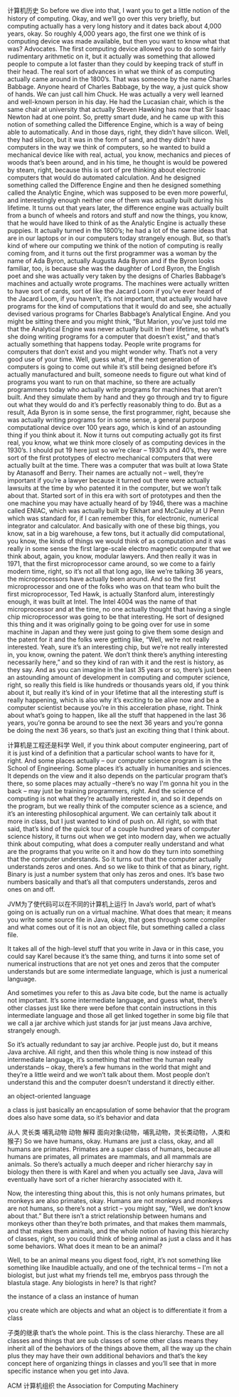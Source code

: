 计算机历史
So before we dive into that, I want you to get a little notion of the history of computing. Okay, and we’ll go over this very briefly, but computing actually has a very long history and it dates back about 4,000 years, okay. So roughly 4,000 years ago, the first one we think of is computing device was made available, but then you want to know what that was? Advocates.
The first computing device allowed you to do some fairly rudimentary arithmetic on it, but it actually was something that allowed people to compute a lot faster than they could by keeping track of stuff in their head. The real sort of advances in what we think of as computing actually came around in the 1800’s. That was someone by the name Charles Babbage. Anyone heard of Charles Babbage, by the way, a just quick show of hands. We can just call him Chuck.
He was actually a very well learned and well-known person in his day. He had the Lucasian chair, which is the same chair at university that actually Steven Hawking has now that Sir Isaac Newton had at one point. So, pretty smart dude, and he came up with this notion of something called the Difference Engine, which is a way of being able to automatically.
And in those days, right, they didn’t have silicon. Well, they had silicon, but it was in the form of sand, and they didn’t have computers in the way we think of computers, so he wanted to build a mechanical device like with real, actual, you know, mechanics and pieces of woods that’s been around, and in his time, he thought is would be powered by steam, right, because this is sort of pre thinking about electronic computers that would do automated calculation.
And he designed something called the Difference Engine and then he designed something called the Analytic Engine, which was supposed to be even more powerful, and interestingly enough neither one of them was actually built during his lifetime.
It turns out that years later, the difference engine was actually built from a bunch of wheels and rotors and stuff and now the things, you know, that he would have liked to think of as the Analytic Engine is actually these puppies. It actually turned in the 1800’s; he had a lot of the same ideas that are in our laptops or in our computers today strangely enough.
But, so that’s kind of where our computing we think of the notion of computing is really coming from, and it turns out the first programmer was a woman by the name of Ada Byron, actually Augusta Ada Byron and if the Byron looks familiar, too, is because she was the daughter of Lord Byron, the English poet and she was actually very taken by the designs of Charles Babbage’s machines and actually wrote programs.
The machines were actually written to have sort of cards, sort of like the Jacard Loom if you’ve ever heard of the Jacard Loom, if you haven’t, it’s not important, that actually would have programs for the kind of computations that it would do and see, she actually devised various programs for Charles Babbage’s Analytical Engine.
And you might be sitting there and you might think, “But Marion, you’ve just told me that the Analytical Engine was never actually built in their lifetime, so what’s she doing writing programs for a computer that doesn’t exist,” and that’s actually something that happens today. People write programs for computers that don’t exist and you might wonder why. That’s not a very good use of your time.
Well, guess what, if the next generation of computers is going to come out while it’s still being designed before it’s actually manufactured and built, someone needs to figure out what kind of programs you want to run on that machine, so there are actually programmers today who actually write programs for machines that aren’t built. And they simulate them by hand and they go through and try to figure out what they would do and it’s perfectly reasonably thing to do.
But as a result, Ada Byron is in some sense, the first programmer, right, because she was actually writing programs for in some sense, a general purpose computational device over 100 years ago, which is kind of an astounding thing if you think about it.
Now it turns out computing actually got its first real, you know, what we think more closely of as computing devices in the 1930’s. I should put 19 here just so we’re clear – 1930’s and 40’s, they were sort of the first prototypes of electro mechanical computers that were actually built at the time.
There was a computer that was built at Iowa State by Atanasoff and Berry. Their names are actually not – well, they’re important if you’re a lawyer because it turned out there were actually lawsuits at the time by who patented it in the computer, but we won’t talk about that.
Started sort of in this era with sort of prototypes and then the one machine you may have actually heard of by 1946, there was a machine called ENIAC, which was actually built by Elkhart and McCauley at U Penn which was standard for, if I can remember this, for electronic, numerical integrator and calculator.
And basically with one of these big things, you know, sat in a big warehouse, a few tons, but it actually did computational, you know, the kinds of things we would think of as computation and it was really in some sense the first large-scale electro magnetic computer that we think about, again, you know, modular lawyers.
And then really it was in 1971, that the first microprocessor came around, so we come to a fairly modern time, right, so it’s not all that long ago, like we’re talking 36 years, the microprocessors have actually been around.
And so the first microprocessor and one of the folks who was on that team who built the first microprocessor, Ted Hawk, is actually Stanford alum, interestingly enough, it was built at Intel. The Intel 4004 was the name of that microprocessor and at the time, no one actually thought that having a single chip microprocessor was going to be that interesting.
He sort of designed this thing and it was originally going to be going over for use in some machine in Japan and they were just going to give them some design and the patent for it and the folks were getting like, “Well, we’re not really interested. Yeah, sure it’s an interesting chip, but we’re not really interested in, you know, owning the patent. We don’t think there’s anything interesting necessarily here,” and so they kind of ran with it and the rest is history, as they say.
And as you can imagine in the last 35 years or so, there’s just been an astounding amount of development in computing and computer science, right, so really this field is like hundreds or thousands years old, if you think about it, but really it’s kind of in your lifetime that all the interesting stuff is really happening, which is also why it’s exciting to be alive now and be a computer scientist because you’re in this acceleration phase, right.
Think about what’s going to happen, like all the stuff that happened in the last 36 years, you’re gonna be around to see the next 36 years and you’re gonna be doing the next 36 years, so that’s just an exciting thing that I think about.


计算机是工程还是科学
Well, if you think about computer engineering, part of it is just kind of a definition that a particular school wants to have for it, right. And some places actually – our computer science program is in the School of Engineering. Some places it’s actually in humanities and sciences. It depends on the view and it also depends on the particular program that’s there, so some places may actually –there’s no way I'm gonna hit you in the back – may just be training programmers, right.
And the science of computing is not what they’re actually interested in, and so it depends on the program, but we really think of the computer science as a science, and it’s an interesting philosophical argument. We can certainly talk about it more in class, but I just wanted to kind of push on.
All right, so with that said, that’s kind of the quick tour of a couple hundred years of computer science history, it turns out when we get into modern day, when we actually think about computing, what does a computer really understand and what are the programs that you write on it and how do they turn into something that the computer understands.
So it turns out that the computer actually understands zeros and ones. And so we like to think of that as binary, right. Binary is just a number system that only has zeros and ones. It’s base two numbers basically and that’s all that computers understands, zeros and ones on and off.

JVM为了使代码可以在不同的计算机上运行
In Java’s world, part of what’s going on is actually run on a virtual machine. What does that mean; it means you write some source file in Java, okay, that goes through some compiler and what comes out of it is not an object file, but something called a class file.

It takes all of the high-level stuff that you write in Java or in this case, you could say Karel because it’s the same thing, and turns it into some set of numerical instructions that are not yet ones and zeros that the computer understands but are some intermediate language, which is just a numerical language.

And sometimes you refer to this as Java bite code, but the name is actually not important. It’s some intermediate language, and guess what, there’s other classes just like there were before that contain instructions in this intermediate language and those all get linked together in some big file that we call a jar archive which just stands for jar just means Java archive, strangely enough.

So it’s actually redundant to say jar archive. People just do, but it means Java archive. All right, and then this whole thing is now instead of this intermediate language, it’s something that neither the human really understands – okay, there’s a few humans in the world that might and they’re a little weird and we won’t talk about them. Most people don’t understand this and the computer doesn’t understand it directly either.


an object-oriented language

a class is just basically an encapsulation of some behavior that the program does
also have some data, so it’s behavior and data

从人 灵长类 哺乳动物 动物 解释 面向对象(动物，哺乳动物，灵长类动物，人类和猴子)
So we have humans, okay. Humans are just a class, okay, and all humans are primates. Primates are a super class of humans, because all humans are primates, all primates are mammals, and all mammals are animals. So there’s actually a much deeper and richer hierarchy say in biology then there is with Karel and when you actually see Java, Java will eventually have sort of a richer hierarchy associated with it.

Now, the interesting thing about this, this is not only humans primates, but monkeys are also primates, okay. Humans are not monkeys and monkeys are not humans, so there’s not a strict – you might say, “Well, we don’t know about that.” But there isn’t a strict relationship between humans and monkeys other than they’re both primates, and that makes them mammals, and that makes them animals, and the whole notion of having this hierarchy of classes, right, so you could think of being animal as just a class and it has some behaviors. What does it mean to be an animal?

Well, to be an animal means you digest food, right, it’s not something like something like Inaudible actually, and one of the technical terms – I'm not a biologist, but just what my friends tell me, embryos pass through the blastula stage. Any biologists in here? Is that right?

the instance of a class
an instance of human

you create which are objects and what an object is to differentiate it from a class

子类的继承
that’s the whole point. This is the class hierarchy. These are all classes and things that are sub classes of some other class means they inherit all of the behaviors of the things above them, all the way up the chain plus they may have their own additional behaviors and that’s the key concept here of organizing things in classes and you’ll see that in more specific instance when you get into Java.
 
ACM 计算机组织
the Association for Computing Machinery


